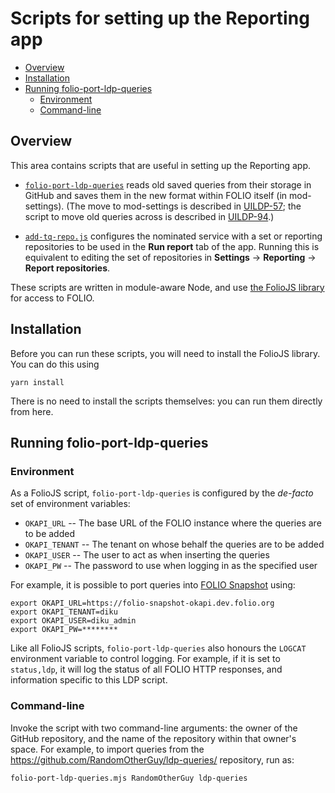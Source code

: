 # Scripts for setting up the Reporting app

<!-- md2toc -l 2 README.md -->
* [Overview](#overview)
* [Installation](#installation)
* [Running folio-port-ldp-queries](#running-folio-port-ldp-queries)
    * [Environment](#environment)
    * [Command-line](#command-line)


## Overview

This area contains scripts that are useful in setting up the Reporting app.

* [`folio-port-ldp-queries`](folio-port-ldp-queries.mjs) reads old saved queries from their storage in GitHub and saves them in the new format within FOLIO itself (in mod-settings).
(The move to mod-settings is described in
[UILDP-57](https://issues.folio.org/browse/UILDP-57);
the script to move old queries across is described in
[UILDP-94](https://issues.folio.org/browse/UILDP-94).)

* [`add-tq-repo.js`](add-tq-repo.js) configures the nominated service with a set or reporting repositories to be used in the **Run report** tab of the app. Running this is equivalent to editing the set of repositories in **Settings** &rarr; **Reporting** &rarr; **Report repositories**.

These scripts are written in module-aware Node, and use
[the FolioJS library](https://github.com/MikeTaylor/foliojs)
for access to FOLIO.


## Installation

Before you can run these scripts, you will need to install the FolioJS library. You can do this using

	yarn install

There is no need to install the scripts themselves: you can run them directly from here.


## Running folio-port-ldp-queries

### Environment

As a FolioJS script, `folio-port-ldp-queries` is configured by the _de-facto_ set of environment variables:
* `OKAPI_URL` -- The base URL of the FOLIO instance where the queries are to be added
* `OKAPI_TENANT` -- The tenant on whose behalf the queries are to be added
* `OKAPI_USER` -- The user to act as when inserting the queries
* `OKAPI_PW` -- The password to use when logging in as the specified user

For example, it is possible to port queries into [FOLIO Snapshot](https://folio-snapshot.dev.folio.org/) using:
```
export OKAPI_URL=https://folio-snapshot-okapi.dev.folio.org
export OKAPI_TENANT=diku
export OKAPI_USER=diku_admin
export OKAPI_PW=********
```

Like all FolioJS scripts, `folio-port-ldp-queries` also honours the `LOGCAT` environment variable to control logging. For example, if it is set to `status,ldp`, it will log the status of all FOLIO HTTP responses, and information specific to this LDP script.

### Command-line

Invoke the script with two command-line arguments: the owner of the GitHub repository, and the name of the repository within that owner's space. For example, to import queries from the https://github.com/RandomOtherGuy/ldp-queries/ repository, run as:
```
folio-port-ldp-queries.mjs RandomOtherGuy ldp-queries
```

<!--
Run as
env OKAPI_URL=https://folio-snapshot-okapi.dev.folio.org OKAPI_TENANT=diku OKAPI_USER=diku_admin OKAPI_PW=******** ./folio-port-ldp-queries.mjs RandomOtherGuy ldp-queries
-->
